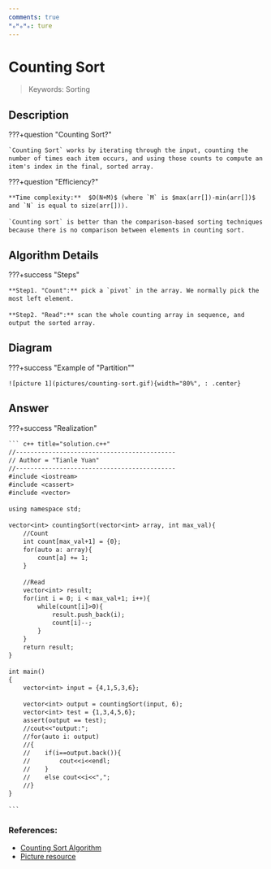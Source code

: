 ```yaml
---
comments: true
ᴴₒᴴₒᴴₒ: ture
---
```


# **Counting Sort**

>Keywords: Sorting

## **Description**
???+question "Counting Sort?"

    `Counting Sort` works by iterating through the input, counting the number of times each item occurs, and using those counts to compute an item's index in the final, sorted array.

???+question "Efficiency?"

    **Time complexity:**  $O(N+M)$ (where `M` is $max(arr[])-min(arr[])$ and `N` is equal to size(arr[])).

    `Counting sort` is better than the comparison-based sorting techniques because there is no comparison between elements in counting sort. 


## **Algorithm Details**
???+success "Steps"

    **Step1. "Count":** pick a `pivot` in the array. We normally pick the most left element.

    **Step2. "Read":** scan the whole counting array in sequence, and output the sorted array.

## **Diagram**
???+success "Example of "Partition""

    ![picture 1](pictures/counting-sort.gif){width="80%", : .center}  


## **Answer**
???+success "Realization"

    ``` c++ title="solution.c++"
    //--------------------------------------------
    // Author = "Tianle Yuan"
    //--------------------------------------------
    #include <iostream>
    #include <cassert>
    #include <vector>
    
    using namespace std;
    
    vector<int> countingSort(vector<int> array, int max_val){
        //Count
        int count[max_val+1] = {0};
        for(auto a: array){
            count[a] += 1;
        }

        //Read
        vector<int> result;
        for(int i = 0; i < max_val+1; i++){
            while(count[i]>0){
                result.push_back(i);
                count[i]--;
            }
        }
        return result;
    }
    
    int main()
    {
        vector<int> input = {4,1,5,3,6};
        
        vector<int> output = countingSort(input, 6);
        vector<int> test = {1,3,4,5,6};
        assert(output == test);
        //cout<<"output:";
        //for(auto i: output)
        //{
        //    if(i==output.back()){
        //        cout<<i<<endl;
        //    }
        //    else cout<<i<<",";
        //}
    }
    
    ```

### **References:**

- [Counting Sort Algorithm](https://www.interviewcake.com/concept/java/counting-sort)
- [Picture resource](https://miro.medium.com/max/1400/0*c7rXYaOy2zJNGpy3)